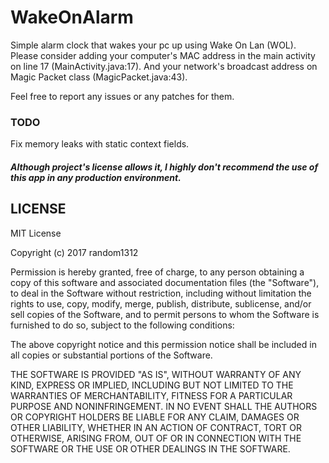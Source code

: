 # WakeOnAlarm

Simple alarm clock that wakes your pc up using Wake On Lan (WOL). Please consider adding your computer's
MAC address in the main activity on line 17 (MainActivity.java:17). And your network's broadcast address
on Magic Packet class (MagicPacket.java:43).

Feel free to report any issues or any patches for them.

### TODO

Fix memory leaks with static context fields.

##### Although project's license allows it, I highly don't recommend the use of this app in any production environment.

## LICENSE

MIT License

Copyright (c) 2017 random1312

Permission is hereby granted, free of charge, to any person obtaining a copy
of this software and associated documentation files (the "Software"), to deal
in the Software without restriction, including without limitation the rights
to use, copy, modify, merge, publish, distribute, sublicense, and/or sell
copies of the Software, and to permit persons to whom the Software is
furnished to do so, subject to the following conditions:

The above copyright notice and this permission notice shall be included in all
copies or substantial portions of the Software.

THE SOFTWARE IS PROVIDED "AS IS", WITHOUT WARRANTY OF ANY KIND, EXPRESS OR
IMPLIED, INCLUDING BUT NOT LIMITED TO THE WARRANTIES OF MERCHANTABILITY,
FITNESS FOR A PARTICULAR PURPOSE AND NONINFRINGEMENT. IN NO EVENT SHALL THE
AUTHORS OR COPYRIGHT HOLDERS BE LIABLE FOR ANY CLAIM, DAMAGES OR OTHER
LIABILITY, WHETHER IN AN ACTION OF CONTRACT, TORT OR OTHERWISE, ARISING FROM,
OUT OF OR IN CONNECTION WITH THE SOFTWARE OR THE USE OR OTHER DEALINGS IN THE
SOFTWARE.
